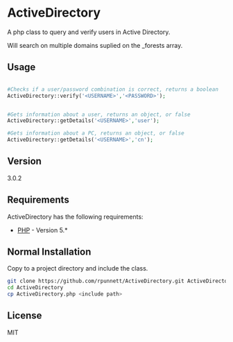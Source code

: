 ActiveDirectory
=========

A php class to query and verify users in Active Directory.

Will search on multiple domains suplied on the _forests array.

Usage
----

```php

#Checks if a user/password combination is correct, returns a boolean
ActiveDirectory::verify('<USERNAME>','<PASSWORD>');


#Gets information about a user, returns an object, or false
ActiveDirectory::getDetails('<USERNAME>','user');

#Gets information about a PC, returns an object, or false
ActiveDirectory::getDetails('<USERNAME>','cn');

```

Version
----

3.0.2

Requirements
-----------

ActiveDirectory has the following requirements:


* [PHP] - Version 5.*


Normal Installation
--------------
Copy to a project directory and include the class.

```sh
git clone https://github.com/rpunnett/ActiveDirectory.git ActiveDirectory
cd ActiveDirectory
cp ActiveDirectory.php <include path>
```


License
----

MIT



[robert punnett]:https://github.com/rpunnett
[PHP]:http://php.net/
